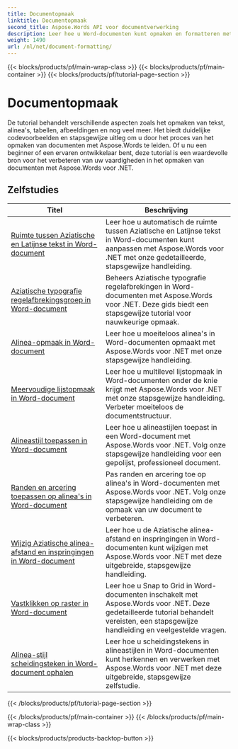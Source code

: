 ```yaml
---
title: Documentopmaak
linktitle: Documentopmaak
second_title: Aspose.Words API voor documentverwerking
description: Leer hoe u Word-documenten kunt opmaken en formatteren met Aspose.Words voor .NET. De tutorials leiden u door de verschillende lay-outtechnieken, styling, nummering, alinea's, lettertypen en meer.
weight: 1490
url: /nl/net/document-formatting/
---
```


{{< blocks/products/pf/main-wrap-class >}}
{{< blocks/products/pf/main-container >}}
{{< blocks/products/pf/tutorial-page-section >}}

# Documentopmaak


De tutorial behandelt verschillende aspecten zoals het opmaken van tekst, alinea's, tabellen, afbeeldingen en nog veel meer. Het biedt duidelijke codevoorbeelden en stapsgewijze uitleg om u door het proces van het opmaken van documenten met Aspose.Words te leiden. Of u nu een beginner of een ervaren ontwikkelaar bent, deze tutorial is een waardevolle bron voor het verbeteren van uw vaardigheden in het opmaken van documenten met Aspose.Words voor .NET.

 ## Zelfstudies
| Titel | Beschrijving |
| --- | --- |
| [Ruimte tussen Aziatische en Latijnse tekst in Word-document](./space-between-asian-and-latin-text/) | Leer hoe u automatisch de ruimte tussen Aziatische en Latijnse tekst in Word-documenten kunt aanpassen met Aspose.Words voor .NET met onze gedetailleerde, stapsgewijze handleiding. |
| [Aziatische typografie regelafbrekingsgroep in Word-document](./asian-typography-line-break-group/) | Beheers Aziatische typografie regelafbrekingen in Word-documenten met Aspose.Words voor .NET. Deze gids biedt een stapsgewijze tutorial voor nauwkeurige opmaak. |
| [Alinea-opmaak in Word-document](./paragraph-formatting/) | Leer hoe u moeiteloos alinea's in Word-documenten opmaakt met Aspose.Words voor .NET met onze stapsgewijze handleiding. |
| [Meervoudige lijstopmaak in Word-document](./multilevel-list-formatting/) | Leer hoe u multilevel lijstopmaak in Word-documenten onder de knie krijgt met Aspose.Words voor .NET met onze stapsgewijze handleiding. Verbeter moeiteloos de documentstructuur. |
| [Alineastijl toepassen in Word-document](./apply-paragraph-style/) | Leer hoe u alineastijlen toepast in een Word-document met Aspose.Words voor .NET. Volg onze stapsgewijze handleiding voor een gepolijst, professioneel document. |
| [Randen en arcering toepassen op alinea's in Word-document](./apply-borders-and-shading-to-paragraph/) | Pas randen en arcering toe op alinea's in Word-documenten met Aspose.Words voor .NET. Volg onze stapsgewijze handleiding om de opmaak van uw document te verbeteren. |
| [Wijzig Aziatische alinea-afstand en inspringingen in Word-document](./change-asian-paragraph-spacing-and-indents/) | Leer hoe u de Aziatische alinea-afstand en inspringingen in Word-documenten kunt wijzigen met Aspose.Words voor .NET met deze uitgebreide, stapsgewijze handleiding. |
| [Vastklikken op raster in Word-document](./snap-to-grid/) | Leer hoe u Snap to Grid in Word-documenten inschakelt met Aspose.Words voor .NET. Deze gedetailleerde tutorial behandelt vereisten, een stapsgewijze handleiding en veelgestelde vragen. |
| [Alinea-stijl scheidingsteken in Word-document ophalen](./get-paragraph-style-separator/) | Leer hoe u scheidingstekens in alineastijlen in Word-documenten kunt herkennen en verwerken met Aspose.Words voor .NET met deze uitgebreide, stapsgewijze zelfstudie. |
{{< /blocks/products/pf/tutorial-page-section >}}

{{< /blocks/products/pf/main-container >}}
{{< /blocks/products/pf/main-wrap-class >}}

{{< blocks/products/products-backtop-button >}}
